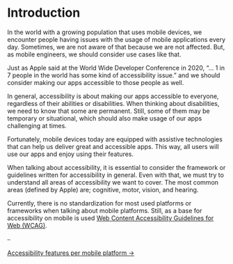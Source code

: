 # Introduction

In the world with a growing population that uses mobile devices, we encounter people having issues with the usage of mobile applications every day. Sometimes, we are not aware of that because we are not affected. But, as mobile engineers, we should consider use cases like that.

Just as Apple said at the World Wide Developer Conference in 2020, “... 1 in 7 people in the world has some kind of accessibility issue.” and we should consider making our apps accessible to those people as well.

In general, accessibility is about making our apps accessible to everyone, regardless of their abilities or disabilities. When thinking about disabilities, we need to know that some are permanent. Still, some of them may be temporary or situational, which should also make usage of our apps challenging at times.

Fortunately, mobile devices today are equipped with assistive technologies that can help us deliver great and accessible apps. This way, all users will use our apps and enjoy using their features.

When talking about accessibility, it is essential to consider the framework or guidelines written for accessibility in general. Even with that, we must try to understand all areas of accessibility we want to cover. The most common areas (defined by Apple) are; cognitive, motor, vision, and hearing.

Currently, there is no standardization for most used platforms or frameworks when talking about mobile platforms. Still, as a base for accessibility on mobile is used [Web Content Accessibility Guidelines for Web (WCAG)](https://www.w3.org/WAI/standards-guidelines/).

⎯

[Accessibility features per mobile platform →](../Accessibility%20features%20per%20mobile%20platform/Accessibility%20features%20per%20mobile%20platform.md "Accessibility features per mobile platform")
